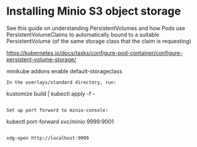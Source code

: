 # Installing Minio S3 object storage
See this guide on understanding PersistentVolumes and how Pods use PersistentVolumeClaims to automatically bound to a suitable PersistentVolume (of the same storage class that the claim is requesting)

https://kubernetes.io/docs/tasks/configure-pod-container/configure-persistent-volume-storage/

minikube addons enable default-storageclass

```
In the overlays/standard directory, run:
```
kustomize build | kubectl apply -f -
```

Set up port forward to minio-console:
```
kubectl port-forward svc/minio 9999:9001
```

xdg-open http://localhost:9999